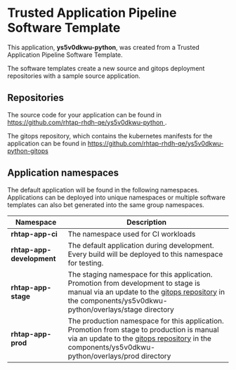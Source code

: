 # Trusted Application Pipeline Software Template

This application, **ys5v0dkwu-python**, was created from a Trusted Application Pipeline Software Template.

The software templates create a new source and gitops deployment repositories with a sample source application. 

## Repositories

The source code for your application can be found in [https://github.com/rhtap-rhdh-qe/ys5v0dkwu-python ](https://github.com/rhtap-rhdh-qe/ys5v0dkwu-python ).
 
The gitops repository, which contains the kubernetes manifests for the application can be found in 
[https://github.com/rhtap-rhdh-qe/ys5v0dkwu-python-gitops ](https://github.com/rhtap-rhdh-qe/ys5v0dkwu-python-gitops ) 

## Application namespaces 

The default application will be found in the following namespaces. Applications can be deployed into unique namespaces or multiple software templates can also bet generated into the same group namespaces.  

|  Namespace   |  Description   |  
| -------- | -------- |
| **rhtap-app-ci** | The namespace used for CI workloads |
| **rhtap-app-development** | The default application during development. Every build will be deployed to this namespace for testing. |
| **rhtap-app-stage** | The staging namespace for this application. Promotion from development to stage is manual via an update to the [gitops repository](https://github.com/rhtap-rhdh-qe/ys5v0dkwu-python-gitops ) in the components/ys5v0dkwu-python/overlays/stage directory |
| **rhtap-app-prod** | The production namespace for this application. Promotion from stage to production is manual via an update to the [gitops repository](https://github.com/rhtap-rhdh-qe/ys5v0dkwu-python-gitops ) in the components/ys5v0dkwu-python/overlays/prod directory |